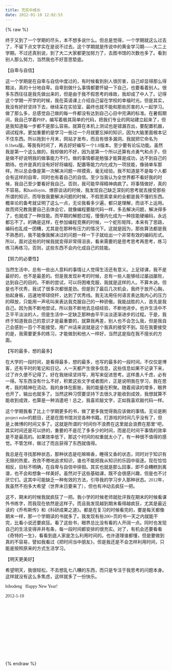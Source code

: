 ```yaml
---
title: 充实中成长
date: 2012-01-10 12:02:53
---
```

{% raw %}
<p></p>
<p><span style="font-family:'Microsoft YaHei';font-size:14px;">终于又到了一个学期的尽头，本不想多说什么。但总是觉得，一个学期就这么过去了，不留下点文字实在是说不过去。这个学期就是传说中的黄金学习期——大二上学期。不过还真别说，到了大二大家都更加努力了，去图书馆的次数也多了。看到别人那么努力，当然我也不好意思垫底。</span></p>
<span style="font-family:'Microsoft YaHei';font-size:14px;"> </span><p><span style="font-family:'Microsoft YaHei';font-size:14px;">【自卑与自信】</span></p>
<span style="font-family:'Microsoft YaHei';font-size:14px;"> </span><p><span style="font-family:'Microsoft YaHei';font-size:14px;">这一个学期是在自卑与自信中度过的，有时候看到别人很厉害，自己却显得那么得黯淡，真的十分地自卑。自卑到做什么事情都要怀疑一下自己，也要看着别人。很多东西往往是我先做出来的，但是由于我不假思考的缘故，我却成了中人了。记得这个学期一开学的时候，我在英语课上介绍自己留在学校的幸福时光。但是其实，我没有好好坚持下去，继续呆在实验室，最终也就不能和那些厉害的人一起学习。做了那么多，总感觉自己做的每一件都没有达到自己心目中完满的标准。在暑假期间，我自己学着PHP，编写着极其简单的代码，把我们专业的网站建立起来了，但是我知道每一步都不是那么容易。就算在本机上测试也是错漏百出，要配置机器，调试程序。更加重要的是学习一些过一个月就要忘掉的知识，因为大脑里面根本记不住东西。所以拖到十月末，网站才发布，而且有很多漏洞，我就把它命名为0.1beta版。等我有时间了，再去好好编写一个1.0版本。至少要有论坛功能。虽然我是第一个这么做的，我却做的不好，因为是第一个所以还算有点勇气和点子，但是做不好说明我的做事能力不行。做的事情都是勉强才能算是成功，达不到自己的期待。也许是真的没有好好将编程、配置等能力内化成为一项技能，像骑单车那样。所以总会像是第一次解决问题一样摸索，毫无经验。我不知道是不是每个人都会有这样的自卑，同时也有着自己的自信。至少当我认为全世界都不看好我的时候，我自己至少要看好我自己。否则，我可能早得精神病疯了。将事情做好，真的不容易。和haolloyin、燎原谈话的时候，我发现自己缺乏深刻的思考就去接受那些所谓的知识，而导致我要解决问题的时候，不假思索拿来的全都是我不懂的东西。概率论的备考就证明了这么一点，无论我看多少遍，都只是理解，而谈不上运用。故而师兄教我要自己去体会它，就像编程要敲代码一样，多去解决问题，解决得多了，也就成了一种技能。而早期的解题过程，慢慢内化成为一种技能硬编码，永远都忘不了。的确是这样，在参加编程竞赛的时候，一个蛇形矩阵，本来有了思路，编码也乱成一团糟，尤其是在那种有压力的情况下。这就是因为，那些算法都是我不熟悉的，我不能像我解决过的问题一样一下子就给出一个非常有效的编码形式。所以，面对这些的时候我就变得非常得沮丧，看来需要的是思考思考再思考，练习练习再练习。否则，这些东西不会内化成自己的技能。</span></p>
<span style="font-family:'Microsoft YaHei';font-size:14px;"> </span><p><span style="font-family:'Microsoft YaHei';font-size:14px;">【努力的必要性】</span></p>
<span style="font-family:'Microsoft YaHei';font-size:14px;"> </span><p><span style="font-family:'Microsoft YaHei';font-size:14px;">当然生活中，总有一些出人意料的事情让人觉得生活还有意义。上足球课，我不是最好的，也不是最差的。但是我发现补考的时候，总有一些人能够经过屡战屡败，达到自己的目的。不断的尝试，可以将困难克服，我就是这样的人。不算木讷，但是也不优秀，我试了很多次都很差劲。但是到了最后几次机会，我终于放开心胸，抬起身板，迅速地带球绕杆，达到了优秀线。我无法用任何语言表达我内心的压力的释放，只能用一声吼叫来表达我克服自己的一种骄傲。我能战胜的人，首先是我自己。因为我不断地尝试，所以我不断地去总结经验，不断地进步。也许生活中不乏平平淡淡的人，但是生活中一定缺乏那种由平平淡淡逐渐进步的过程。于是，我终于知道我自己的意识才是最重要的，就算我再差，别人也不会怎么我，但是我自己会感到一百个不能接受。用广州话来说就是这个我真的接受不到。现在我要接受的是，我需要更多的练习，才能做到和他人一样好，当然这是指在我不擅长的方面。</span></p>
<span style="font-family:'Microsoft YaHei';font-size:14px;"> </span><p><span style="font-family:'Microsoft YaHei';font-size:14px;">【写的最多，想的最多】</span></p>
<span style="font-family:'Microsoft YaHei';font-size:14px;"> </span><p><span style="font-family:'Microsoft YaHei';font-size:14px;">在大学的一段时间，是看得最多，想的最多，也写的最多的一段时间。不仅仅是博客，还有平时的笔记和日记。人一天都产生很多信息，这些信息如果不记录下来，过了许久便不记得了。好在我继续坚持写，用写来促进思考。这样愚人千虑，必有一得。写东西没有什么不好，积累这些文字或者图片，正是说明我在学习，我在思考，我的精神在流动，我的身体在膨胀，我的能量在积聚。随着阅读的增多，眼界也开了，输出也就多了。当然这种习惯要坚持下去很久才能收到成效，我想就算不能收到成效，也算是一种消遣吧！总之，我喜欢敲文字，正如我喜欢敲代码一样。</span></p>
<span style="font-family:'Microsoft YaHei';font-size:14px;"> </span><p><span style="font-family:'Microsoft YaHei';font-size:14px;">这个学期我看了比上个学期更多的书，做了更多我觉得我应该做的事情。无论是刷project 
euler的题目，还是在图书馆浏览各种书籍。打游戏的时间几乎没有了，但是上微博的时间又多了。这就是所谓的“时间你不浪费在这里就会浪费在那里”吧，其实时间还是可以挤的，重要的不是花了多多少的时间，而是花时间干事情的效率是不是最高的。如果效率低下，那这个时间的权重就太小了，有一种很不值得的感觉。不管怎样，做过了而且获得了东西就值得。</span></p>
<span style="font-family:'Microsoft YaHei';font-size:14px;"> </span><p><span style="font-family:'Microsoft YaHei';font-size:14px;">我总是在寻找那种状态，那种状态是吃嘛嘛香，睡得又香的状态，同时对于知识有无限的热爱。孜孜不倦地追求知识，谁也不能把我从知识的乐园中驱逐。现在恰恰相反，目标不明确，在自卑与自信中徘徊。其实也就是那么回事，即不会糟糕到离谱，也不会和想象一样美好。虽然对于这些基础课，既不会很感兴趣，但是也不讨厌它们。这其中可能缺乏一种有效的方法，引导我的学习步入那种状态。2012年，我虽然不抱多大希望（世界末日要来了），但也有冲动去疯狂一把。</span></p>
<span style="font-family:'Microsoft YaHei';font-size:14px;"> </span><p><span style="font-family:'Microsoft YaHei';font-size:14px;">这不，期末的时候我就疯狂了一把。我小学的时候老师就批评我在期末的时候看课外书练字，而我现在依然是这样子。而且我发现越到期末看得越疯狂，尤其是最近读的《乔布斯传》和《科研成果之道》。都是在复习的时候看完的，要是每天都像期末一样，那一个学期读的书就多了。我发现有些200+页的书一天之内就能干完，比看小说还要疯狂。看了这些书，眼界总比没有看的人开阔一点。同时也发现自己的生活变得井井有条，每一段时间都安排的很充实。对了，有机会还要看看《奇特的一生》，看看到底人家是怎么利用时间的。也许道理谁都懂，但是要做到真的不容易，譬如我看过《把时间当中朋友》，但是我还是不会怎样利用时间，只能是按照原来的方式生活学习。</span></p>
<span style="font-family:'Microsoft YaHei';font-size:14px;"> </span><p><span style="font-family:'Microsoft YaHei';font-size:14px;">【明天更美好】</span></p>
<span style="font-family:'Microsoft YaHei';font-size:14px;"> </span><p><span style="font-family:'Microsoft YaHei';font-size:14px;">希望明天，我很轻松，不去想乱七八糟的东西，而只是专注于我思考的问题本身。这样就没有这么多焦虑，这样就多了一份快乐。</span></p>
<span style="font-family:'Microsoft YaHei';font-size:14px;"> </span><p><span style="font-family:'Microsoft YaHei';font-size:14px;">bibodeng&nbsp;&nbsp; Happy New Year!</span></p>
<span style="font-family:'Microsoft YaHei';font-size:14px;"> </span><p><span style="font-family:'Microsoft YaHei';font-size:14px;">2012-1-10</span></p>
<span style="font-family:'Microsoft YaHei';font-size:14px;"> </span><p><span style="font-family:'Microsoft YaHei';font-size:14px;">&nbsp;</span></p>
<span style="font-family:'Microsoft YaHei';font-size:14px;"> </span><p><span style="font-family:'Microsoft YaHei';font-size:14px;">&nbsp;</span></p>
<span style="font-family:'Microsoft YaHei';font-size:14px;"> </span><p><span style="font-family:'Microsoft YaHei';font-size:14px;">&nbsp;</span></p>
<span style="font-family:'Microsoft YaHei';font-size:14px;"> </span><p><span style="font-family:'Microsoft YaHei';font-size:14px;">&nbsp;</span></p>
<span style="font-family:'Microsoft YaHei';font-size:14px;"> </span><p><span style="font-family:'Microsoft YaHei';font-size:14px;">&nbsp;</span></p>
<span style="font-family:'Microsoft YaHei';font-size:14px;"> </span><p><span style="font-family:'Microsoft YaHei';font-size:14px;">&nbsp;</span></p>
<p></p>{% endraw %}
